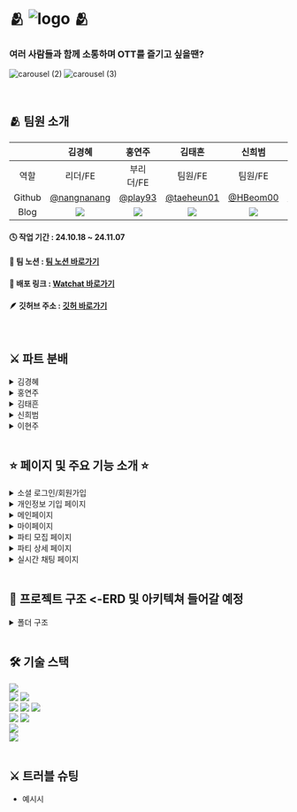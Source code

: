 # 🫂 ![logo](https://github.com/user-attachments/assets/7649a528-d89c-4256-ba1a-d77534cf5f61) 🫂
### 여러 사람들과 함께 소통하며 OTT를 즐기고 싶을땐?

![carousel (2)](https://github.com/user-attachments/assets/6e0bfa15-87d7-495d-aa18-a430babf22b4)
![carousel (3)](https://github.com/user-attachments/assets/b6af27c3-124c-4c20-9280-c632bc85a874)

<br/>

## 🫂 팀원 소개

| | 김경혜 | 홍연주 | 김태흔 | 신희범 | 이현주 |
| :-------------: | :-------------: | :-------------: | :-------------: | :-------------: | :-------------: |
| 역할 | 리더/FE | 부리더/FE | 팀원/FE | 팀원/FE | 팀원/DS |
| Github | <a href=https://github.com/nangnanang> @nangnanang </a> | <a href=https://github.com/play93> @play93 </a> | <a href=https://github.com/taeheun01> @taeheun01 </a> | <a href=https://github.com/HBeom00> @HBeom00 </a> | <a href=https://blog.naver.com/wezzzle> @wezzzle </a> |
| Blog | <a href=https://fpzmfks.tistory.com/> <img src="https://img.shields.io/badge/Tistory-000000?style=for-the-badge&logo=Tistory&logoColor=white&link=https://fpzmfks.tistory.com"> </a> | <a href=https://playhong.tistory.com/> <img src="https://img.shields.io/badge/Tistory-000000?style=for-the-badge&logo=Tistory&logoColor=white&link=https://playhong.tistory.com/"> </a> | <a href=https://earl-grey-tea.tistory.com/> <img src="https://img.shields.io/badge/Tistory-000000?style=for-the-badge&logo=Tistory&logoColor=white&link=https://earl-grey-tea.tistory.com/"> </a> | <a href=https://velog.io/@hbeom00/posts> <img src="https://img.shields.io/badge/Velog-20C997?style=for-the-badge&logo=Velog&logoColor=white&link=https://velog.io/@hbeom00/posts"> </a> | <a href=https://blog.naver.com/wezzzle> <img src="https://img.shields.io/badge/Velog-20C997?style=for-the-badge&logo=Velog&logoColor=white&link=https://blog.naver.com/wezzzle"> </a> |

#### 🕓 작업 기간 : 24.10.18 ~ 24.11.07
#### 📆 팀 노션 : [팀 노션 바로가기](https://www.notion.so/teamsparta/5-5-1222dc3ef51481a587efd07a9090088f)
#### 🔗 배포 링크 : [Watchat 바로가기](https://watchat.vercel.app/)
#### 🪶 깃허브 주소 : [깃허 바로가기](https://github.com/HBeom00/watchat)

<br/>

## ⚔️ 파트 분배
<details>
<summary>김경혜</summary>
 
 - 예시
   - 예시
</details>

<details>
<summary>홍연주</summary>
 
 - 예시
   - 예시
</details>

<details>
<summary>김태흔</summary>
 
 - 예시
   - 예시
</details>

<details>
<summary>신희범</summary>
 
 - 로그인/로그아웃
   - supabase auth를 활용한 로그인 기능 구현
   - 소셜 로그인(카카오, 구글) 기능 구현
 - 실시간 채팅
   - supabase realtime 이용
</details>

<details>
<summary>이현주</summary>
 
 - 예시
   - 예시
</details>

<br/>

## ⭐ 페이지 및 주요 기능 소개 ⭐

<details>
<summary>소셜 로그인/회원가입</summary>

<br />

**<supabase auth를 사용해 이메일과 OAuth 기반의 소셜 로그인 기능 구현>**
- 소셜 로그인(카카오, 구글) 기능 구현
- 로그인 후 발급된 JWT토큰을 쿠키에 저장해 클라이언트측에서 토큰 기반으로 인증 상태를 확인해 인가된 리소스에 접근 ⭕
- 로그인, 회원가입 폼을 react-hook-form 라이브러리를 사용해 구성 ⭕
- register를 이용해 비제어 컴포넌트로 폼을 관리해 실시간 유효성 검사도 진행 ⭕ 
___
![회원가입_수정본 (1)](https://github.com/user-attachments/assets/52200771-3680-4aae-80d0-e990ab29ad7a)
___
![스크린샷 2024-11-07 043849](https://github.com/user-attachments/assets/c1b327c7-d15c-40f2-9ae5-eb00cf6591ef)

</details>

<details>
<summary>개인정보 기입 페이지</summary>

<br />

**<supabase auth를 사용해 이메일과 OAuth 기반의 소셜 로그인 기능 구현>**
- 소셜 로그인(카카오, 구글) 기능 구현
- 로그인 후 발급된 JWT토큰을 쿠키에 저장해 클라이언트측에서 토큰 기반으로 인증 상태를 확인해 인가된 리소스에 접근 ⭕
- 로그인, 회원가입 폼을 react-hook-form 라이브러리를 사용해 구성 ⭕
- register를 이용해 비제어 컴포넌트로 폼을 관리해 실시간 유효성 검사도 진행 ⭕ 
___
![개인정보기입](https://github.com/user-attachments/assets/b8879fda-4a43-49c2-b6ed-aea6347a5387)


</details>

<details>
<summary>메인페이지</summary>
 
<br />

**<supabase auth를 사용해 이메일과 OAuth 기반의 소셜 로그인 기능 구현>**
- 소셜 로그인(카카오, 구글) 기능 구현
- 로그인 후 발급된 JWT토큰을 쿠키에 저장해 클라이언트측에서 토큰 기반으로 인증 상태를 확인해 인가된 리소스에 접근 ⭕
- 로그인, 회원가입 폼을 react-hook-form 라이브러리를 사용해 구성 ⭕
- register를 이용해 비제어 컴포넌트로 폼을 관리해 실시간 유효성 검사도 진행 ⭕
___


</details>

<details>
<summary>마이페이지</summary>
  
<br />

**<supabase auth를 사용해 이메일과 OAuth 기반의 소셜 로그인 기능 구현>**
- 소셜 로그인(카카오, 구글) 기능 구현
- 로그인 후 발급된 JWT토큰을 쿠키에 저장해 클라이언트측에서 토큰 기반으로 인증 상태를 확인해 인가된 리소스에 접근 ⭕
- 로그인, 회원가입 폼을 react-hook-form 라이브러리를 사용해 구성 ⭕
- register를 이용해 비제어 컴포넌트로 폼을 관리해 실시간 유효성 검사도 진행 ⭕ 

</details>

<details>
<summary>파티 모집 페이지</summary>

<br />

**<supabase auth를 사용해 이메일과 OAuth 기반의 소셜 로그인 기능 구현>**
- 소셜 로그인(카카오, 구글) 기능 구현
- 로그인 후 발급된 JWT토큰을 쿠키에 저장해 클라이언트측에서 토큰 기반으로 인증 상태를 확인해 인가된 리소스에 접근 ⭕
- 로그인, 회원가입 폼을 react-hook-form 라이브러리를 사용해 구성 ⭕
- register를 이용해 비제어 컴포넌트로 폼을 관리해 실시간 유효성 검사도 진행 ⭕
___
![파티-모집](https://github.com/user-attachments/assets/d59bf6b3-2184-4798-b926-1da054a1d6fe)

</details>

<details>
<summary>파티 상세 페이지</summary>

<br />

**<supabase auth를 사용해 이메일과 OAuth 기반의 소셜 로그인 기능 구현>**
- 소셜 로그인(카카오, 구글) 기능 구현
- 로그인 후 발급된 JWT토큰을 쿠키에 저장해 클라이언트측에서 토큰 기반으로 인증 상태를 확인해 인가된 리소스에 접근 ⭕
- 로그인, 회원가입 폼을 react-hook-form 라이브러리를 사용해 구성 ⭕
- register를 이용해 비제어 컴포넌트로 폼을 관리해 실시간 유효성 검사도 진행 ⭕
___
![파티-상세](https://github.com/user-attachments/assets/f48a2408-d298-4a47-b62f-6b232154311a)

 
</details>

<details>
<summary>실시간 채팅 페이지</summary>

<br />

**<supabase auth를 사용해 이메일과 OAuth 기반의 소셜 로그인 기능 구현>**
- 소셜 로그인(카카오, 구글) 기능 구현
- 로그인 후 발급된 JWT토큰을 쿠키에 저장해 클라이언트측에서 토큰 기반으로 인증 상태를 확인해 인가된 리소스에 접근 ⭕
- 로그인, 회원가입 폼을 react-hook-form 라이브러리를 사용해 구성 ⭕
- register를 이용해 비제어 컴포넌트로 폼을 관리해 실시간 유효성 검사도 진행 ⭕ 
 
</details>

<br/>

## 📂 프로젝트 구조 <-ERD 및 아키텍쳐 들어갈 예정

<details>
<summary>폴더 구조</summary>

```
📦src
 ┣ 📂app
 ┃ ┣ 📂(auth)
 ┃ ┃ ┣ 📂login
 ┃ ┃ ┃ ┗ 📜page.tsx
 ┃ ┃ ┣ 📂reset-password
 ┃ ┃ ┃ ┗ 📜page.tsx
 ┃ ┃ ┣ 📂signup
 ┃ ┃ ┃ ┗ 📜page.tsx
 ┃ ┃ ┣ 📂update-password
 ┃ ┃ ┃ ┗ 📜page.tsx
 ┃ ┃ ┣ 📜auth-layout.tsx
 ┃ ┃ ┗ 📜loading.tsx
 ┃ ┣ 📂(root)
 ┃ ┃ ┣ 📂(protected)
 ┃ ┃ ┃ ┗ 📂mypage
 ┃ ┃ ┃ ┃ ┗ 📜page.tsx
 ┃ ┃ ┗ 📂detail
 ┃ ┃ ┃ ┗ 📂[category]
 ┃ ┃ ┃ ┃ ┗ 📂[id]
 ┃ ┃ ┃ ┃ ┃ ┣ 📜AllComments.tsx
 ┃ ┃ ┃ ┃ ┃ ┣ 📜Comment.tsx
 ┃ ┃ ┃ ┃ ┃ ┣ 📜Comments.tsx
 ┃ ┃ ┃ ┃ ┃ ┣ 📜MyComments.tsx
 ┃ ┃ ┃ ┃ ┃ ┗ 📜page.tsx
 ┃ ┣ 📂api
 ┃ ┃ ┣ 📂login
 ┃ ┃ ┃ ┗ 📜route.ts
 ┃ ┃ ┣ 📂logout
 ┃ ┃ ┃ ┗ 📜route.ts
 ┃ ┃ ┣ 📂signup
 ┃ ┃ ┃ ┗ 📜route.ts
 ┃ ┃ ┗ 📜auth.ts
 ┃ ┣ 📂auth
 ┃ ┃ ┗ 📂callback
 ┃ ┃ ┃ ┗ 📜route.ts
 ┃ ┣ 📂fonts
 ┃ ┃ ┣ 📜GeistMonoVF.woff
 ┃ ┃ ┣ 📜GeistVF.woff
 ┃ ┃ ┗ 📜PretendardVariable.woff2
 ┃ ┣ 📜favicon.ico
 ┃ ┣ 📜globals.css
 ┃ ┣ 📜layout.tsx
 ┃ ┣ 📜page.tsx
 ┃ ┗ 📜providers.tsx
 ┣ 📂components
 ┃ ┣ 📂common
 ┃ ┃ ┣ 📂Button
 ┃ ┃ ┃ ┣ 📜GoogleButton.tsx
 ┃ ┃ ┃ ┣ 📜KakaoButton.tsx
 ┃ ┃ ┃ ┗ 📜LogoutButton.tsx
 ┃ ┃ ┣ 📂Form
 ┃ ┃ ┃ ┣ 📜LoginForm.tsx
 ┃ ┃ ┃ ┣ 📜ResetPasswordForm.tsx
 ┃ ┃ ┃ ┣ 📜SignUpForm.tsx
 ┃ ┃ ┃ ┗ 📜UpdatePasswordForm.tsx
 ┃ ┃ ┗ 📂InputFeild
 ┃ ┃ ┃ ┗ 📜InputField.tsx
 ┃ ┣ 📂layout
 ┃ ┃ ┣ 📜Footer.tsx
 ┃ ┃ ┗ 📜Header.tsx
 ┃ ┣ 📂likes
 ┃ ┃ ┗ 📜LikeButton.tsx
 ┃ ┣ 📂mainPage
 ┃ ┃ ┣ 📜CategoryNewsCard.tsx
 ┃ ┃ ┣ 📜CategoryNewsList.tsx
 ┃ ┃ ┣ 📜TopNewsCard.tsx
 ┃ ┃ ┗ 📜TopNewsList.tsx
 ┃ ┗ 📂mypage
 ┃ ┃ ┣ 📜Card.tsx
 ┃ ┃ ┣ 📜Comment.tsx
 ┃ ┃ ┣ 📜Likes.tsx
 ┃ ┃ ┣ 📜Modal.tsx
 ┃ ┃ ┗ 📜Profile.tsx
 ┣ 📂providers
 ┃ ┗ 📜userStoreProvider.tsx
 ┣ 📂public
 ┃ ┣ 📂images
 ┃ ┃ ┣ 📜default_img.jpg
 ┃ ┃ ┗ 📜default_profile.jpeg
 ┃ ┣ 📜google.png
 ┃ ┣ 📜kakao.png
 ┃ ┗ 📜news_image.jpg
 ┣ 📂serverActions
 ┃ ┣ 📜newsApi.ts
 ┃ ┗ 📜profileActions.ts
 ┣ 📂store
 ┃ ┗ 📜user-store.ts
 ┣ 📂types
 ┃ ┣ 📜comment.ts
 ┃ ┣ 📜mypageTypes.ts
 ┃ ┗ 📜newsInfo.ts
 ┣ 📂utils
 ┃ ┣ 📂category
 ┃ ┃ ┗ 📜categoryArr.ts
 ┃ ┣ 📂supabase
 ┃ ┃ ┣ 📜client.ts
 ┃ ┃ ┣ 📜middleware.ts
 ┃ ┃ ┣ 📜profileService.ts
 ┃ ┃ ┗ 📜server.ts
 ┃ ┗ 📜teamInfo.ts
 ┗ 📜middleware.ts
```

</details>

<br/>


## 🛠️ 기술 스택

<div><img src="https://img.shields.io/badge/Figma-F24E1E?style=for-the-badge&logo=Figma&logoColor=white"></div>
<div>
<img src="https://img.shields.io/badge/Prettier-F7B93E?style=for-the-badge&logo=Prettier&logoColor=white">
<img src="https://img.shields.io/badge/Eslint-4B32C3?style=for-the-badge&logo=Eslint&logoColor=white">
</div>
<div>
<img src="https://img.shields.io/badge/Next.js-000000?style=for-the-badge&logo=Next.js&logoColor=white">
<img src="https://img.shields.io/badge/TypeScript-007ACC?style=for-the-badge&logo=typescript&logoColor=white">
<img src="https://img.shields.io/badge/Tailwind CSS-06B6D4?style=for-the-badge&logo=Tailwind CSS&logoColor=white">
</div>
<div>
<img src="https://img.shields.io/badge/Git-F05032?style=for-the-badge&logo=Git&logoColor=white">
<img src="https://img.shields.io/badge/Github-181717?style=for-the-badge&logo=Github&logoColor=white">
</div>
<div><img src="https://img.shields.io/badge/Supabase-181818?style=for-the-badge&logo=supabase&logoColor=white"></div>
<div><img src="https://img.shields.io/badge/Vercel-000000?style=for-the-badge&logo=Vercel&logoColor=white"></div>

<br/>

## ⚔️ 트러블 슈팅
- 예시시
